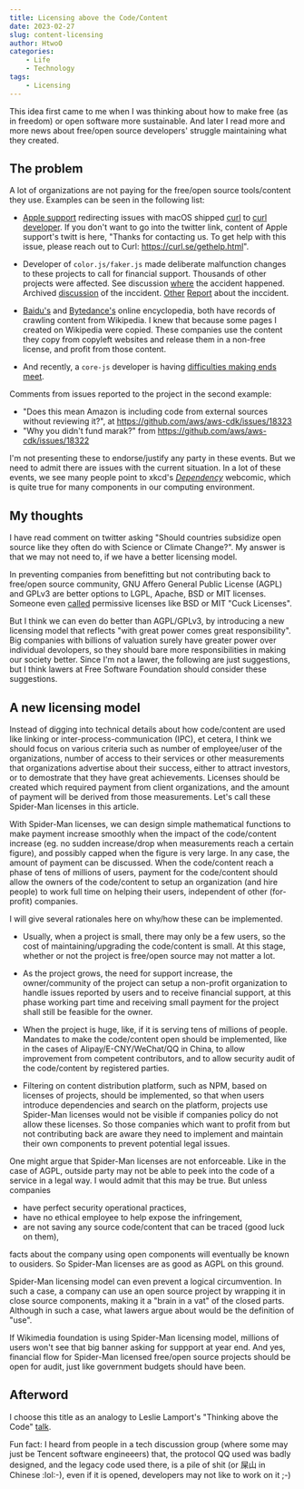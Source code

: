 ```yaml
---
title: Licensing above the Code/Content
date: 2023-02-27
slug: content-licensing
author: HtwoO
categories:
    - Life
    - Technology
tags:
    - Licensing
---
```


This idea first came to me when I was thinking about how to make free (as in freedom) or open software more sustainable. And later I read more and more news about free/open source developers' struggle maintaining what they created.

## The problem
A lot of organizations are not paying for the free/open source tools/content they use. Examples can be seen in the following list:

 - [Apple support](https://twitter.com/AppleSupport/status/1461330383425970180) redirecting issues with macOS shipped [curl](https://curl.se/) to [curl developer](https://daniel.haxx.se/blog/2021/11/18/free-apple-support/). If you don't want to go into the twitter link, content of Apple support's twitt is here, "Thanks for contacting us. To get help with this issue, please reach out to Curl: https://curl.se/gethelp.html".

 - Developer of `color.js/faker.js` made deliberate malfunction changes to these projects to call for financial support. Thousands of other projects were affected. See discussion [where](https://github.com/Marak/colors.js/issues/285) the accident happened. Archived [discussion](https://web.archive.org/web/20210704022108/https://github.com/Marak/faker.js/issues/1046) of the inccident. [Other](https://borncity.com/win/2022/01/10/entwickler-sabotieren-open-source-colors-js-und-faker-js-module-in-npm-betrifft-tausende-projekte/) [Report](https://www.theregister.com/2022/01/10/npm_fakerjs_colorsjs/) about the inccident.

 - [Baidu's](https://en.wikipedia.org/wiki/Baidu_Baike) and [Bytedance's](https://en.wikipedia.org/wiki/Baike.com) online encyclopedia, both have records of crawling content from Wikipedia. I knew that because some pages I created on Wikipedia were copied. These companies use the content they copy from copyleft websites and release them in a non-free license, and profit from those content.

 - And recently, a `core-js` developer is having [difficulties making ends meet](https://github.com/zloirock/core-js/blob/master/docs/2023-02-14-so-whats-next.md).

Comments from issues reported to the project in the second example:

 - "Does this mean Amazon is including code from external sources without reviewing it?", at https://github.com/aws/aws-cdk/issues/18323
 - "Why you didn't fund marak?" from https://github.com/aws/aws-cdk/issues/18322

I'm not presenting these to endorse/justify any party in these events. But we need to admit there are issues with the current situation. In a lot of these events, we see many people point to xkcd's [_Dependency_](https://xkcd.com/2347/) webcomic, which is quite true for many components in our computing environment.

## My thoughts
I have read comment on twitter asking "Should countries subsidize open source like they often do with Science or Climate Change?". My answer is that we may not need to, if we have a better licensing model.

In preventing companies from benefitting but not contributing back to free/open source community, GNU Affero General Public License (AGPL) and GPLv3 are better options to LGPL, Apache, BSD or MIT licenses. Someone even [called](https://lukesmith.xyz/articles/why-i-use-the-gpl-and-not-cuck-licenses/) permissive licenses like BSD or MIT "Cuck Licenses".

But I think we can even do better than AGPL/GPLv3, by introducing a new licensing model that reflects "with great power comes great responsibility". Big companies with billions of valuation surely have greater power over individual devolopers, so they should bare more responsibilities in making our society better. Since I'm not a lawer, the following are just suggestions, but I think lawers at Free Software Foundation should consider these suggestions.

## A new licensing model
Instead of digging into technical details about how code/content are used like linking or inter-process-communication (IPC), et cetera, I think we should focus on various criteria such as number of employee/user of the organizations, number of access to their services or other measurements that organizations advertise about their success, either to attract investors, or to demostrate that they have great achievements. Licenses should be created which required payment from client organizations, and the amount of payment will be derived from those measurements. Let's call these Spider-Man licenses in this article.

With Spider-Man licenses, we can design simple mathematical functions to make payment increase smoothly when the impact of the code/content increase (eg. no sudden increase/drop when measurements reach a certain figure), and possibly capped when the figure is very large. In any case, the amount of payment can be discussed. When the code/content reach a phase of tens of millions of users, payment for the code/content should allow the owners of the code/content to setup an organization (and hire people) to work full time on helping their users, independent of other (for-profit) companies.

I will give several rationales here on why/how these can be implemented.

 - Usually, when a project is small, there may only be a few users, so the cost of maintaining/upgrading the code/content is small. At this stage, whether or not the project is free/open source may not matter a lot.

 - As the project grows, the need for support increase, the owner/community of the project can setup a non-profit organization to handle issues reported by users and to receive financial support, at this phase working part time and receiving small payment for the project shall still be feasible for the owner.

 - When the project is huge, like, if it is serving tens of millions of people. Mandates to make the code/content open should be implemented, like in the cases of Alipay/E-CNY/WeChat/QQ in China, to allow improvement from competent contributors, and to allow security audit of the code/content by registered parties.

 - Filtering on content distribution platform, such as NPM, based on licenses of projects, should be implemented, so that when users introduce dependencies and search on the platform, projects use Spider-Man licenses would not be visible if companies policy do not allow these licenses. So those companies which want to profit from but not contributing back are aware they need to implement and maintain their own components to prevent potential legal issues.

One might argue that Spider-Man licenses are not enforceable. Like in the case of AGPL, outside party may not be able to peek into the code of a service in a legal way. I would admit that this may be true. But unless companies
 - have perfect security operational practices,
 - have no ethical employee to help expose the infringement,
 - are not saving any source code/content that can be traced (good luck on them),

facts about the company using open components will eventually be known to ousiders. So Spider-Man licenses are as good as AGPL on this ground.

Spider-Man licensing model can even prevent a logical circumvention. In such a case, a company can use an open source  project by wrapping it in close source components, making it a "brain in a vat" of the closed parts. Although in such a case, what lawers argue about would be the definition of "use".

If Wikimedia foundation is using Spider-Man licensing model, millions of users won't see that big banner asking for suppport at year end. And yes, financial flow for Spider-Man licensed free/open source projects should be open for audit, just like government budgets should have been.

## Afterword

I choose this title as an analogy to Leslie Lamport's "Thinking above the Code" [talk](https://www.youtube.com/watch?v=-4Yp3j_jk8Q).

Fun fact: I heard from people in a tech discussion group (where some may just be Tencent software engineeers) that, the protocol QQ used was badly designed, and the legacy code used there, is a pile of shit (or 屎山 in Chinese :lol:-), even if it is opened, developers may not like to work on it ;-)